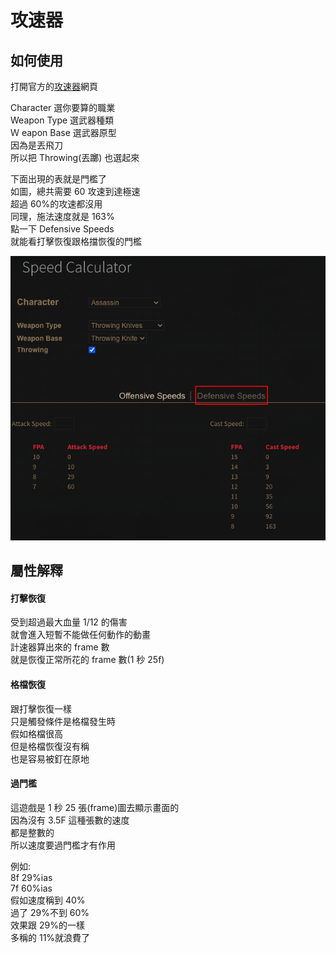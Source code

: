 # 攻速器

## 如何使用

打開官方的[攻速器](https://dev.median-xl.com/speedcalc/)網頁

Character 選你要算的職業  
Weapon Type 選武器種類  
Ｗ eapon Base 選武器原型  
因為是丟飛刀  
所以把 Throwing(丟躑) 也選起來

下面出現的表就是門檻了  
如圖，總共需要 60 攻速到達極速  
超過 60%的攻速都沒用  
同理，施法速度就是 163%  
點一下 Defensive Speeds  
就能看打擊恢復跟格擋恢復的門檻

![speed calculator](./images/image01.png)

## 屬性解釋

#### 打擊恢復

受到超過最大血量 1/12 的傷害  
就會進入短暫不能做任何動作的動畫  
計速器算出來的 frame 數  
就是恢復正常所花的 frame 數(1 秒 25f)

#### 格檔恢復

跟打擊恢復一樣  
只是觸發條件是格檔發生時  
假如格檔很高  
但是格檔恢復沒有稱  
也是容易被釘在原地

#### 過門檻

這遊戲是 1 秒 25 張(frame)圖去顯示畫面的  
因為沒有 3.5F 這種張數的速度  
都是整數的  
所以速度要過門檻才有作用

例如:  
8f 29%ias  
7f 60%ias  
假如速度稱到 40%  
過了 29%不到 60%  
效果跟 29%的一樣  
多稱的 11%就浪費了
